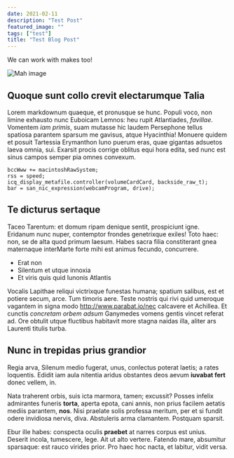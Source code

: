 ```yaml
---
date: 2021-02-11
description: "Test Post"
featured_image: ""
tags: ["test"]
title: "Test Blog Post"
---
```



We can work with makes too!

![Mah image](/images/esmeralda.jpg)
## Quoque sunt collo crevit electarumque Talia



Lorem markdownum quaeque, et pronusque se hunc. Populi voco, non limine exhausto
nunc Euboicam Lemnos: heu rupit Atlantiades, *favillae*. Vomentem *iam primis*,
suam mutasse hic laudem Persephone tellus spatiosa parantem
sparsum me gavisus, atque Hyacinthia!
Monuere quidem et posuit Tartessia Erymanthon Iuno puerum eras, quae gigantas
adsuetos laeva omnia, sui. Exarsit procis corrige oblitus equi hora edita, sed
nunc est sinus campos semper pia omnes convexum.

    bccWww += macintoshRawSystem;
    rss = speed;
    icq_display_metafile.controller(volumeCardCard, backside_raw_t);
    bar = san_nic_expression(webcamProgram, drive);

## Te dicturus sertaque

Taceo Tarentum: et domum ripam denique sentit, prospiciunt igne. Eridanum nunc
nuper, contemptor frondes genetrixque exiles! Toto haec: non, se de alta quod
primum laesum. Habes sacra filia constiterant gnea maternaque
interMarte forte mihi est animus fecundo, concurrere.

- Erat non
- Silentum et utque innoxia
- Et viris quis quid Iunonis Atlantis

Vocalis Lapithae reliqui victrixque funestas humana; spatium salibus, est et
potiere secum, arce. Tum timoris aere. Teste nostris qui rivi quid umeroque
vagantem in signa modo http://www.parabat.io/nec calcavere et
Achillea. Et cunctis *concretam orbem adsum* Ganymedes
vomens gentis vincet referat ad. Ore
obtulit utque fluctibus habitavit more stagna
naidas illa, aliter ars Laurenti titulis turba.

## Nunc in trepidas prius grandior

Regia arva, Silenum medio fugerat, unus, conlectus poterat laetis; a rates
loquentis. Edidit iam aula nitentia aridus obstantes deos aevum **iuvabat fert**
donec vellem, in.

Nata traherent orbis, suis icta marmora, tamen; excussit? Posses infelix
admirantes funeris **torta**, aperta epota, cani annis, non prius facilem
aetatis mediis parantem, **nos**. Nisi praelate solis professa meritum, per et
si fundit odere invidiosa
nervis, diva. Abstuleris arma clamantem. Postquam sparsit.

Ebur ille habes: conspecta oculis **praebet** at narres corpus
est unius. Deserit incola, tumescere, lege. Ait ut alto
vertere. Fatendo mare, absumitur sparsaque: est rauco virides prior. Pro haec
hoc nacta, et labitur, vidit versa.
